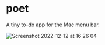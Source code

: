# poet
A tiny to-do app for the Mac menu bar.

![Screenshot 2022-12-12 at 16 26 04](https://user-images.githubusercontent.com/12832880/207070079-170c9ad0-aef4-410d-b3e5-ee781e14fa65.png)
